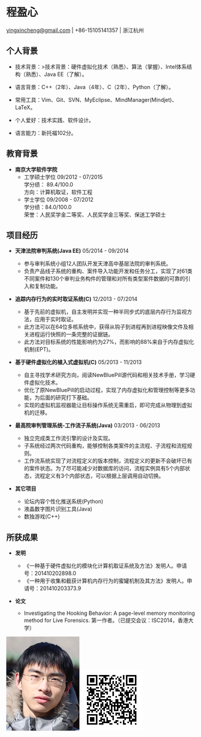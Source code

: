 程盈心 
======
<yingxincheng@gmail.com>  |  +86-15105141357  |  浙江杭州

个人背景
--------

- 技术背景：>技术背景：硬件虚拟化技术（熟悉）、算法（掌握）、Intel体系结构（熟悉）、Java EE（了解）。

- 语言背景：C++（2年）、Java（4年）、C（2年）、Python（了解）。

- 常用工具：Vim、Git、SVN、MyEclipse、MindManager(Mindjet)、LaTeX。

- 个人爱好：技术实践、软件设计。

- 语言能力：新托福102分。

教育背景
--------

- **南京大学软件学院**
	* 工学硕士学位	<time>09/2012 - 07/2015</time>  
		学分绩： 89.4/100.0  
		方向：计算机取证，软件工程
	* 学士学位	<time>09/2008 - 07/2012</time>  
		学分绩：84.0/100.0  
		荣誉：人民奖学金二等奖、人民奖学金三等奖、保送工学硕士

项目经历
--------

- **天津法院审判系统(Java EE)**	<time>05/2014 - 09/2014</time> 
	* 参与审判系统小组12人团队开发天津高中基层法院的审判系统。
	* 负责产品线子系统的重构、案件导入功能开发和任务分工，实现了对61类不同案件和130个审判业务构件的管理和对所有类型案件数据的可靠的引入和复制功能。

- **追踪内存行为的实时取证系统(C)**	<time>12/2013 - 07/2014</time>  
	* 基于先前的虚拟机，自主发明并实现一种半同步式的底层内存行为监视方法，应用于实时取证。
	* 此方法可以在64位多核系统中，获得从钩子到进程再到进程映像文件及相关进程运行快照的一条完整的证据链。
	* 此方法对目标系统的性能影响约为27%，而影响的88%来自于内存虚拟化机制(EPT)。

- **基于硬件虚拟化的植入式虚拟机(C)**	<time>05/2013 - 11/2013</time>  
	* 自主寻找学术研究方向，阅读NewBluePill源代码和相关技术手册，学习硬件虚拟化技术。
	* 优化了原NewBluePill的启动过程，实现了内存虚拟化和管理控制等更多功能，为后面的研究打下基础。
	* 实现的虚拟机监视器能让目标操作系统无需重启，即可完成从物理到虚拟机的迁移。

- **最高院审判管理系统-工作流子系统(Java)**	<time>03/2013 - 06/2013</time>  
	* 独立完成类工作流引擎的设计及实现。
	* 子系统经过两次代码重构，能够控制各类案件的主流程、子流程和流程规则。
	* 工作流系统实现了对流程定义的版本控制，流程定义的更新不会破坏已有的案件状态。为了尽可能减少对数据库的访问，流程实例具有5个内部状态，流程定义有3个内部状态，可以根据上层调用自动切换。

- **其它项目**
	* 论坛内容个性化推送系统(Python)
	* 液晶数字图片识别工具(Java)
	* 数独游戏(C++)


所获成果
--------

- **发明**
	* 《一种基于硬件虚拟化的模块化计算机取证系统及方法》发明人。申请号：201410202898.0
	* 《一种用于收集和截获计算机内存行为的蜜罐机制及其方法》发明人。申请号：201410203373.9

- **论文**
	* Investigating the Hooking Behavior: A page-level memory monitoring method for Live Forensics. 第一作者。（已提交会议：ISC2014，香港大学）


![avatar](/img/avatar.bmp "程盈心") 
![QRcode](/img/qr.bmp "https://github.com/cyx1231st/Resume")
